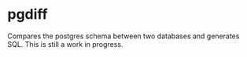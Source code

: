 pgdiff
======

Compares the postgres schema between two databases and generates SQL.  This is still a work in progress. 
